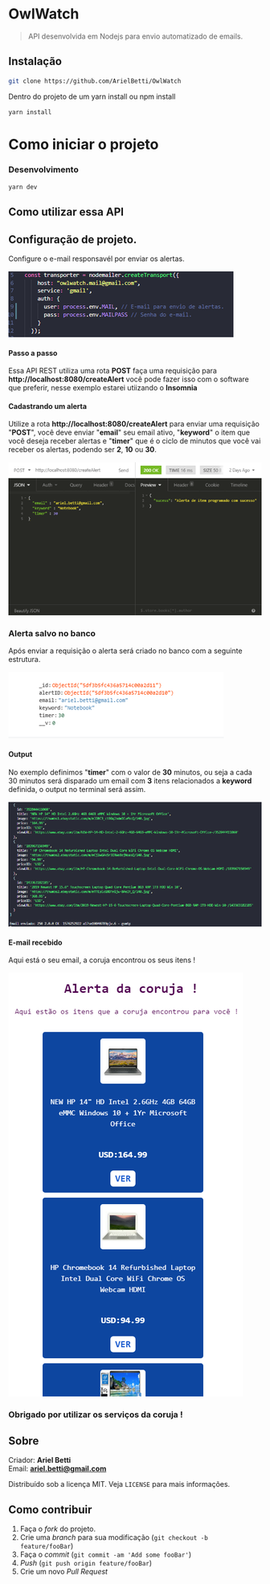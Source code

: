 # OwlWatch

> API desenvolvida em Nodejs para envio automatizado de emails.

## Instalação

```sh
git clone https://github.com/ArielBetti/OwlWatch
```
Dentro do projeto de um yarn install ou npm install

```sh
yarn install
```

# Como iniciar o projeto

### Desenvolvimento

```sh
yarn dev
```

## Como utilizar essa API

## Configuração de projeto.
Configure o e-mail responsavél por enviar os alertas.
<br>
<br>
<img src="Documents/configMail.png">

#### Passo a passo
Essa API REST utiliza uma rota **POST** faça uma requisição para **http://localhost:8080/createAlert** 
você pode fazer isso com o software que preferir, nesse exemplo estarei utiizando o **Insomnia**

#### Cadastrando um alerta
Utilize a rota **http://localhost:8080/createAlert** para enviar uma requisição "**POST**", você deve enviar "**email**" seu email ativo, "**keyword**"
o item que você deseja receber alertas e "**timer**" que é o ciclo de minutos que você vai receber os alertas, podendo ser **2**, **10** ou **30**.
<br>
<br>
<img src="Documents/createAlert.png">

### Alerta salvo no banco
Após enviar a requisição o alerta será criado no banco com a seguinte estrutura.
<br>
<br>
<img src="Documents/alertSave.png">

#### Output
No exemplo definimos "**timer**" com o valor de **30** minutos, ou seja a cada 30 minutos será disparado um email com **3** itens relacionados
a **keyword** definida, o output no terminal será assim.
<br>
<br>
<img src="Documents/sendEmail.png"><br>

#### E-mail recebido
Aqui está o seu email, a coruja encontrou os seus itens !
<br>
<br>
<img src="Documents/emailView.png">

### Obrigado por utilizar os serviços da coruja !

## Sobre

Criador: **Ariel Betti**<br>
Email: **ariel.betti@gmail.com**<br>

Distribuído sob a licença MIT. Veja `LICENSE` para mais informações.

## Como contribuir

1. Faça o _fork_ do projeto.
2. Crie uma _branch_ para sua modificação (`git checkout -b feature/fooBar`)
3. Faça o _commit_ (`git commit -am 'Add some fooBar'`)
4. _Push_ (`git push origin feature/fooBar`)
5. Crie um novo _Pull Request_
